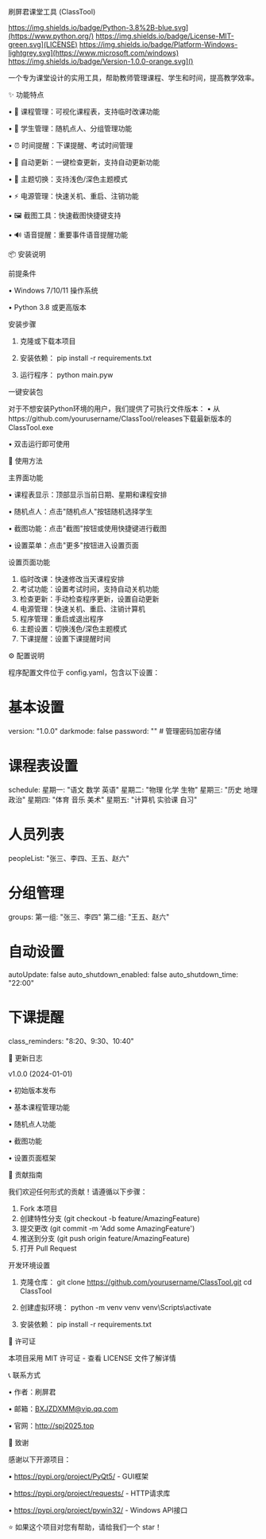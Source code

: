 刷屏君课堂工具 (ClassTool)

https://img.shields.io/badge/Python-3.8%2B-blue.svg](https://www.python.org/)
https://img.shields.io/badge/License-MIT-green.svg](LICENSE)
https://img.shields.io/badge/Platform-Windows-lightgrey.svg](https://www.microsoft.com/windows)
https://img.shields.io/badge/Version-1.0.0-orange.svg]()

一个专为课堂设计的实用工具，帮助教师管理课程、学生和时间，提高教学效率。

✨ 功能特点

• 📅 课程管理：可视化课程表，支持临时改课功能

• 👥 学生管理：随机点人、分组管理功能

• ⏰ 时间提醒：下课提醒、考试时间管理

• 🔄 自动更新：一键检查更新，支持自动更新功能

• 🎨 主题切换：支持浅色/深色主题模式

• ⚡ 电源管理：快速关机、重启、注销功能

• 🖼️ 截图工具：快速截图快捷键支持

• 🔊 语音提醒：重要事件语音提醒功能

📦 安装说明

前提条件

• Windows 7/10/11 操作系统

• Python 3.8 或更高版本

安装步骤

1. 克隆或下载本项目
2. 安装依赖：
   pip install -r requirements.txt
   

3. 运行程序：
   python main.pyw
   

一键安装包

对于不想安装Python环境的用户，我们提供了可执行文件版本：
• 从https://github.com/yourusername/ClassTool/releases下载最新版本的 ClassTool.exe

• 双击运行即可使用

🚀 使用方法

主界面功能

• 课程表显示：顶部显示当前日期、星期和课程安排

• 随机点人：点击"随机点人"按钮随机选择学生

• 截图功能：点击"截图"按钮或使用快捷键进行截图

• 设置菜单：点击"更多"按钮进入设置页面

设置页面功能

1. 临时改课：快速修改当天课程安排
2. 考试功能：设置考试时间，支持自动关机功能
3. 检查更新：手动检查程序更新，设置自动更新
4. 电源管理：快速关机、重启、注销计算机
5. 程序管理：重启或退出程序
6. 主题设置：切换浅色/深色主题模式
7. 下课提醒：设置下课提醒时间

⚙️ 配置说明

程序配置文件位于 config.yaml，包含以下设置：
# 基本设置
version: "1.0.0"
darkmode: false
password: ""  # 管理密码加密存储

# 课程表设置
schedule:
  星期一: "语文 数学 英语"
  星期二: "物理 化学 生物"
  星期三: "历史 地理 政治"
  星期四: "体育 音乐 美术"
  星期五: "计算机 实验课 自习"

# 人员列表
peopleList: "张三、李四、王五、赵六"

# 分组管理
groups:
  第一组: "张三、李四"
  第二组: "王五、赵六"

# 自动设置
autoUpdate: false
auto_shutdown_enabled: false
auto_shutdown_time: "22:00"

# 下课提醒
class_reminders: "8:20、9:30、10:40"


🔄 更新日志

v1.0.0 (2024-01-01)

• 初始版本发布

• 基本课程管理功能

• 随机点人功能

• 截图功能

• 设置页面框架

🤝 贡献指南

我们欢迎任何形式的贡献！请遵循以下步骤：

1. Fork 本项目
2. 创建特性分支 (git checkout -b feature/AmazingFeature)
3. 提交更改 (git commit -m 'Add some AmazingFeature')
4. 推送到分支 (git push origin feature/AmazingFeature)
5. 打开 Pull Request

开发环境设置

1. 克隆仓库：
   git clone https://github.com/yourusername/ClassTool.git
   cd ClassTool
   

2. 创建虚拟环境：
   python -m venv venv
   venv\Scripts\activate
   

3. 安装依赖：
   pip install -r requirements.txt
   

📄 许可证

本项目采用 MIT 许可证 - 查看 LICENSE 文件了解详情

📞 联系方式

• 作者：刷屏君

• 邮箱：BXJZDXMM@vip.qq.com

• 官网：http://spj2025.top

🙏 致谢

感谢以下开源项目：

• https://pypi.org/project/PyQt5/ - GUI框架

• https://pypi.org/project/requests/ - HTTP请求库

• https://pypi.org/project/pywin32/ - Windows API接口

⭐ 如果这个项目对您有帮助，请给我们一个 star！
